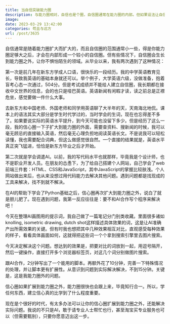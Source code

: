 ```yaml
---
title: 当自信突破能力圈
description: 与能力圈相对，自信也是个圈，自信圈通常在能力圈的内部。但如果设法让自信圈先一步扩展到能力圈之外，会有奇效。
image: 
date: 2023-03-29 13:42:00
categories: 苟且与远方
url: /post/3635
---
```


自信通常是随着能力圈扩大而扩大的，而且自信圈的范围通常小一些，得是你能力圈足够大之后，才会在内部形成一个较小的自信圈。但有些情况下，自信圈会生长到能力圈之外，让你不惧怕陌生的领域。从毕业以来，我有两次遇到了这种情况：

第一次是前几年在新东方学成人口语，很快乐的一段经历。我的中学英语教育见长，导致我英语的基础本身就还可以。举个例子，大学英语六级，没做准备，抱着盲考心态一次通过，504分。但是考试成绩并不能给人建立自信圈，我长期都在接收中文世界的信息，会的也只是哑巴英语。英语新闻有闲暇才读，读之前总是正襟危坐，感觉要做一件什么大事。

去新东方和中国老师、外国老师和同学用英语聊了大半年的天，天南海北地侃。课本上的语法其实大部分是学生时代学过的，当时学会的生词，现在也忘得差不多了。如果要说实际的英语水平提升，到今天可能也没留下多少。但是经历了这么一段，我的信心圈一下子扩大到能力圈的外面，需要查资料、搜新闻的时候，我可以毫无顾忌的直接输入英语，然后毫无心理负担地阅读英语长文。不是说我可以轻松读懂，我也需要配合词典，但这么做感觉很自然。一个直接的结果就是，英语水平真正突飞猛进，恰恰是新东方毕业之后才开始。

第二次就是学会调遣AI。以前，我的写代码水平也就那样，毕竟我是个设计师，也不是职业开发人员。在朋友的怂恿下，为了给自己搭建个人网站，自己学会了web前端三件套：HTML、CSS和JavaScript，其中JavaScript的掌握比较肤浅。个人网站做出来后，也从来没想过用代码能力去解决其他问题。遇到问题都是找现成的工具来解决，找不到就不解决。

在AI的帮助下学会了Python基础之后，信心圈再次扩大到能力圈之外，说白了就是胆儿肥了。现在遇到问题，我第一反应往往是：要不和AI合作写个程序来解决吧！

今天在整理AI画图用的提示词，我自己做了一篇笔记分门别类收藏。里面很多诸如knolling, isometric drawing, dutch shot这样描述具体效果的词，这是让AI准确产出所需效果的关键。但有时我也想把其中几种效果相互对比，直观感受每种效果的样子，看看具体画面如何，这就得把这些词一个个拿到搜索引擎里去图片搜索。

今天决定解决这个问题。想达到的效果是，把要对比的词放到一起，用逗号隔开，然后一键操作，直接打开多个浏览器标签页，对这几个词分别做图片搜索。

跟AI合作，2分钟写出了一个能用的脚本。再额外花了10分钟，完善一下特殊情况的处理，并让脚本更有扩展性。从意识到问题到实际解决解决，不到15分钟。关键是，这是我能力圈外的问题。

信心圈如果扩展到能力圈之外，能力圈很快也会跟上来，毕竟知行合一。所以，学任何东西，建立信心真的比学到了什么程度重要。

现在是个很好的时代，有太多办法可以让你的信心圈扩展到能力圈之外，还能解决实际问题。我说的不只是AI，敢于请专业人士帮忙也行，甚至淘宝买专业服务也可以（但需要甄别），只要你愿意迈出这一步。
